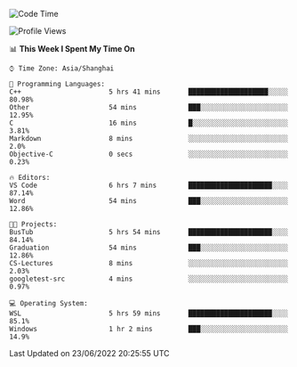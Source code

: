 <!--START_SECTION:waka-->
![Code Time](http://img.shields.io/badge/Code%20Time-135%20hrs%2020%20mins-blue)

![Profile Views](http://img.shields.io/badge/Profile%20Views-0-blue)

📊 **This Week I Spent My Time On** 

```text
⌚︎ Time Zone: Asia/Shanghai

💬 Programming Languages: 
C++                      5 hrs 41 mins       ████████████████████░░░░░   80.98% 
Other                    54 mins             ███░░░░░░░░░░░░░░░░░░░░░░   12.95% 
C                        16 mins             █░░░░░░░░░░░░░░░░░░░░░░░░   3.81% 
Markdown                 8 mins              ░░░░░░░░░░░░░░░░░░░░░░░░░   2.0% 
Objective-C              0 secs              ░░░░░░░░░░░░░░░░░░░░░░░░░   0.23%

🔥 Editors: 
VS Code                  6 hrs 7 mins        █████████████████████░░░░   87.14% 
Word                     54 mins             ███░░░░░░░░░░░░░░░░░░░░░░   12.86%

🐱‍💻 Projects: 
BusTub                   5 hrs 54 mins       █████████████████████░░░░   84.14% 
Graduation               54 mins             ███░░░░░░░░░░░░░░░░░░░░░░   12.86% 
CS-Lectures              8 mins              ░░░░░░░░░░░░░░░░░░░░░░░░░   2.03% 
googletest-src           4 mins              ░░░░░░░░░░░░░░░░░░░░░░░░░   0.97%

💻 Operating System: 
WSL                      5 hrs 59 mins       █████████████████████░░░░   85.1% 
Windows                  1 hr 2 mins         ███░░░░░░░░░░░░░░░░░░░░░░   14.9%

```


 Last Updated on 23/06/2022 20:25:55 UTC
<!--END_SECTION:waka-->